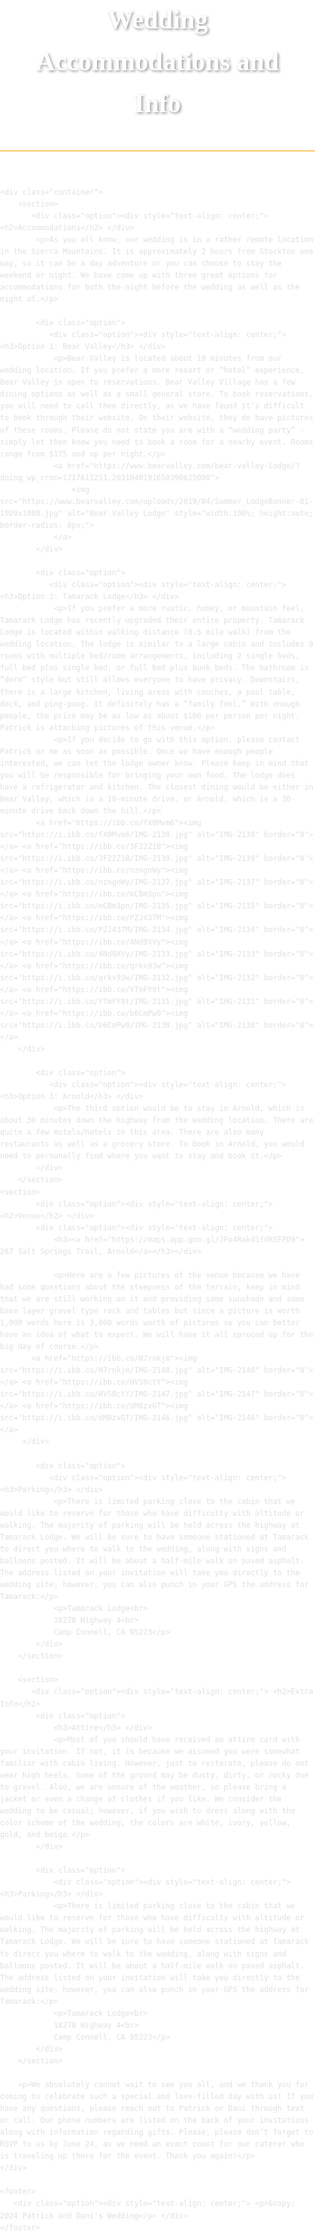 <!DOCTYPE html>
<html lang="en">
<head>
    <meta charset="UTF-8">
    <meta name="viewport" content="width=device-width, initial-scale=1.0">
    <title>Wedding Accommodations and Info</title>
    <style>
        body {
            font-family: 'Arial, sans-serif';
            color: #333;
            line-height: 1.6;
            margin: 0;
            padding: 0;
            background: url('https://t4.ftcdn.net/jpg/00/59/88/45/360_F_59884511_jfRy4JMclAZmox5fBy7B3Qre4AsMsVRS.jpg') no-repeat center center fixed;
            background-size: cover;
        }
        .container {
            padding: 20px;
            max-width: 800px;
            margin: auto;
            background-color: rgba(255, 255, 255, 0.85); /* 15% transparent background */
            box-shadow: 0 0 15px rgba(0,0,0,0.3);
            position: relative;
            z-index: 1;
            border-radius: 8px;
        }
        header {
            text-align: center;
            padding: 40px 20px;
            background: url('https://www.installitdirect.com/wp-content/uploads/2017/10/grow-sunflowers.jpg') no-repeat center 75%;
            background-size: cover;
            opacity: 0.6; /* 40% transparent background */
            position: relative;
            border-bottom: 2px solid #FFA500;
            border-radius: 8px 8px 0 0;
        }
        header h1 {
            font-size: 3em;
            margin: 0;
            color: #fff;
            text-shadow: 2px 2px 4px rgba(0,0,0,0.7);
            position: relative;
            z-index: 1;
        }
        h2 {
            color: #FFA500; /* Brighter yellow color */
            margin-top: 0;
            text-align: center;
        }
        .option {
            margin-bottom: 20px;
        }
        .option h3 {
            margin-top: 0;
            color: #FFA500;
            font-size: 1.4em;
        }
        p {
            text-align: justify;
        }
        footer {
            text-align: center;
            padding: 10px;
            background-color: rgba(255, 255, 255, 0.85); /* 65% transparent background */
            color: #333;
            border-top: 2px solid #FFA500;
            border-radius: 0 0 8px 8px;
        }
        .background-overlay {
            position: fixed;
            top: 0;
            left: 0;
            width: 100%;
            height: 100%;
            background: rgba(255, 255, 255, 0.85); /* 85% transparent overlay */
            z-index: 0;
        }
    </style>
</head>
<body>
    <div class="background-overlay"></div>
    <header>
        <h1>Wedding Accommodations and Info</h1>
    </header>

    <div class="container">
        <section>
           <div class="option"><div style="text-align: center;"> <h2>Accommodations</h2> </div>
            <p>As you all know, our wedding is in a rather remote location in the Sierra Mountains. It is approximately 2 hours from Stockton one way, so it can be a day adventure or you can choose to stay the weekend or night. We have come up with three great options for accommodations for both the night before the wedding as well as the night of.</p>

            <div class="option">
               <div class="option"><div style="text-align: center;"> <h3>Option 1: Bear Valley</h3> </div>
                <p>Bear Valley is located about 10 minutes from our wedding location. If you prefer a more resort or “hotel” experience, Bear Valley is open to reservations. Bear Valley Village has a few dining options as well as a small general store. To book reservations, you will need to call them directly, as we have found it’s difficult to book through their website. On their website, they do have pictures of these rooms. Please do not state you are with a “wedding party” - simply let them know you need to book a room for a nearby event. Rooms range from $175 and up per night.</p>
                <a href="https://www.bearvalley.com/bear-valley-lodge/?doing_wp_cron=1717611251.2031040191650390625000">
                    <img src="https://www.bearvalley.com/uploads/2019/04/Summer_LodgeBanner-01-1920x1080.jpg" alt="Bear Valley Lodge" style="width:100%; height:auto; border-radius: 8px;">
                </a>
            </div>

            <div class="option">
               <div class="option"><div style="text-align: center;"> <h3>Option 2: Tamarack Lodge</h3> </div>
                <p>If you prefer a more rustic, homey, or mountain feel, Tamarack Lodge has recently upgraded their entire property. Tamarack Lodge is located within walking distance (0.5 mile walk) from the wedding location. The lodge is similar to a large cabin and includes 9 rooms with multiple bed/room arrangements, including 2 single beds, full bed plus single bed, or full bed plus bunk beds. The bathroom is “dorm” style but still allows everyone to have privacy. Downstairs, there is a large kitchen, living areas with couches, a pool table, deck, and ping-pong. It definitely has a “family feel.” With enough people, the price may be as low as about $100 per person per night. Patrick is attaching pictures of this venue.</p>
                <p>If you decide to go with this option, please contact Patrick or me as soon as possible. Once we have enough people interested, we can let the lodge owner know. Please keep in mind that you will be responsible for bringing your own food. The lodge does have a refrigerator and kitchen. The closest dining would be either in Bear Valley, which is a 10-minute drive, or Arnold, which is a 30-minute drive back down the hill.</p>
            <a href="https://ibb.co/fX0Mvm6"><img src="https://i.ibb.co/fX0Mvm6/IMG-2138.jpg" alt="IMG-2138" border="0"></a> <a href="https://ibb.co/3F22Z1B"><img src="https://i.ibb.co/3F22Z1B/IMG-2139.jpg" alt="IMG-2139" border="0"></a> <a href="https://ibb.co/nzngnWy"><img src="https://i.ibb.co/nzngnWy/IMG-2137.jpg" alt="IMG-2137" border="0"></a> <a href="https://ibb.co/mCBm3pn"><img src="https://i.ibb.co/mCBm3pn/IMG-2135.jpg" alt="IMG-2135" border="0"></a> <a href="https://ibb.co/PZJ437M"><img src="https://i.ibb.co/PZJ437M/IMG-2134.jpg" alt="IMG-2134" border="0"></a> <a href="https://ibb.co/4Nd9XVy"><img src="https://i.ibb.co/4Nd9XVy/IMG-2133.jpg" alt="IMG-2133" border="0"></a> <a href="https://ibb.co/qrkx93w"><img src="https://i.ibb.co/qrkx93w/IMG-2132.jpg" alt="IMG-2132" border="0"></a> <a href="https://ibb.co/YTmFY9t"><img src="https://i.ibb.co/YTmFY9t/IMG-2131.jpg" alt="IMG-2131" border="0"></a> <a href="https://ibb.co/b6CmPw0"><img src="https://i.ibb.co/b6CmPw0/IMG-2130.jpg" alt="IMG-2130" border="0"></a>
		</div>

            <div class="option">
               <div class="option"><div style="text-align: center;"> <h3>Option 3: Arnold</h3> </div>
                <p>The third option would be to stay in Arnold, which is about 30 minutes down the highway from the wedding location. There are quite a few motels/hotels in this area. There are also many restaurants as well as a grocery store. To book in Arnold, you would need to personally find where you want to stay and book it.</p>
            </div>
        </section>
	<section>
            <div class="option"><div style="text-align: center;"><h2>Venue</h2> </div>
            <div class="option"><div style="text-align: center;">
                <h3><a href="https://maps.app.goo.gl/JFo4Rakd1fdRSFPD9"> 267 Salt Springs Trail, Arnold</a></h3></div>

                <p>Here are a few pictures of the venue because we have had some questions about the steepness of the terrain, keep in mind that we are still working on it and providing some sunshade and some base layer gravel type rock and tables but since a picture is worth 1,000 words here is 3,000 words worth of pictures so you can better have an idea of what to expect. We will have it all spruced up for the big day of course.</p>
           <a href="https://ibb.co/N7rnkjm"><img src="https://i.ibb.co/N7rnkjm/IMG-2148.jpg" alt="IMG-2148" border="0"></a> <a href="https://ibb.co/HVS0ctY"><img src="https://i.ibb.co/HVS0ctY/IMG-2147.jpg" alt="IMG-2147" border="0"></a> <a href="https://ibb.co/dM8zvGT"><img src="https://i.ibb.co/dM8zvGT/IMG-2146.jpg" alt="IMG-2146" border="0"></a>
		 </div>

            <div class="option">
               <div class="option"><div style="text-align: center;"> <h3>Parking</h3> </div>
                <p>There is limited parking close to the cabin that we would like to reserve for those who have difficulty with altitude or walking. The majority of parking will be held across the highway at Tamarack Lodge. We will be sure to have someone stationed at Tamarack to direct you where to walk to the wedding, along with signs and balloons posted. It will be about a half-mile walk on paved asphalt. The address listed on your invitation will take you directly to the wedding site; however, you can also punch in your GPS the address for Tamarack:</p>
                <p>Tamarack Lodge<br>
                18278 Highway 4<br>
                Camp Connell, CA 95223</p>
            </div>
        </section>

        <section>
           <div class="option"><div style="text-align: center;"> <h2>Extra Info</h2>
            <div class="option">
                <h3>Attire</h3> </div>
                <p>Most of you should have received an attire card with your invitation. If not, it is because we assumed you were somewhat familiar with cabin living. However, just to reiterate, please do not wear high heels. Some of the ground may be dusty, dirty, or rocky due to gravel. Also, we are unsure of the weather, so please bring a jacket or even a change of clothes if you like. We consider the wedding to be casual; however, if you wish to dress along with the color scheme of the wedding, the colors are white, ivory, yellow, gold, and beige.</p>
            </div>

            <div class="option">
                <div class="option"><div style="text-align: center;"><h3>Parking</h3> </div>
                <p>There is limited parking close to the cabin that we would like to reserve for those who have difficulty with altitude or walking. The majority of parking will be held across the highway at Tamarack Lodge. We will be sure to have someone stationed at Tamarack to direct you where to walk to the wedding, along with signs and balloons posted. It will be about a half-mile walk on paved asphalt. The address listed on your invitation will take you directly to the wedding site; however, you can also punch in your GPS the address for Tamarack:</p>
                <p>Tamarack Lodge<br>
                18278 Highway 4<br>
                Camp Connell, CA 95223</p>
            </div>
        </section>

        <p>We absolutely cannot wait to see you all, and we thank you for coming to celebrate such a special and love-filled day with us! If you have any questions, please reach out to Patrick or Dani through text or call. Our phone numbers are listed on the back of your invitations along with information regarding gifts. Please, please don’t forget to RSVP to us by June 24, as we need an exact count for our caterer who is traveling up there for the event. Thank you again!</p>
    </div>

    <footer>
       <div class="option"><div style="text-align: center;"> <p>&copy; 2024 Patrick and Dani's Wedding</p> </div>
    </footer>
</body>
</html>
